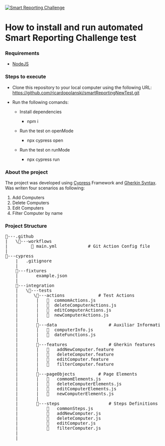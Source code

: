 [![Smart Reporting Challenge](https://github.com/ricardopolanski/smartReportingNewTest/actions/workflows/main.yml/badge.svg)](https://github.com/ricardopolanski/smartReportingNewTest/actions/workflows/main.yml)

<H1>How to install and run automated Smart Reporting Challenge test</h1>

<h3>Requirements</h3>

- [NodeJS](https://nodejs.org/en/download/ "NodeJS")

<h3>Steps to execute</h3>

- Clone this repository to your local computer using the following URL: https://github.com/ricardopolanski/smartReportingNewTest.git
- Run the following comands:

	- Install dependencies
		- npm i

	- Run the test on openMode
		- npx cypress open

	- Run the test on runMode
		- npx cypress run


<h3>About the project</h3>

The project was developed using [Cypress](https://www.npmjs.com/package/cypress "Cypress") Framework and [Gherkin Syntax](https://cucumber.io/docs/gherkin/ "Gherkin Syntax").
Was writen four scenarios as following:
  1. Add Computers
  2. Delete Computers
  3. Edit Computers
  4. Filter Computer by name
  
<h3>Project Structure</h3>

<pre>
📂---.github
|   \📂---workflows
|         📜 main.yml			# Git Action Config file
|
📂---cypress
    |   .gitignore
    |
    📂---fixtures
    |       example.json
    |
    📂---integration
    |   \📂---tests
    |      \📂---actions				# Test Actions
    |       |   📜  commomActions.js
    |       |   📜  deleteComputerActions.js
    |       |   📜  editComputerActions.js
    |       |   📜  newComputerActions.js
    |       |
    |       📂---data					# Auxiliar Information
    |       |   📜  computerInfo.js
    |       |   📜  dateFunctions.js
    |       |
    |       📂---features				# Gherkin features
    |       |   📜   addNewComputer.feature
    |       |   📜   deleteComputer.feature
    |       |   📜   editComputer.feature
    |       |   📜   filterComputer.feature
    |       |
    |       📂---pageObjects			# Page Elements
    |       |   📜   commomElements.js
    |       |   📜   deleteComputerElements.js
    |       |   📜   editComputerElements.js
    |       |   📜   newComputerElements.js
    |       |
    |       📂---steps					# Steps Definitions
	|           📜   commonSteps.js
    |           📜   addNewComputer.js
    |           📜   deleteComputer.js
    |           📜   editComputer.js
    |           📜   filterComputer.js
    |                            
    |

</pre>

